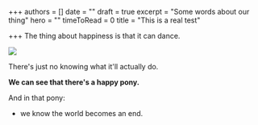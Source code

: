 +++
authors = []
date = ""
draft = true
excerpt = "Some words about our thing"
hero = ""
timeToRead = 0
title = "This is a real test"

+++
The thing about happiness is that it can dance.

![](/images/clipboard-image.png)

There's just no knowing what it'll actually do.

**We can see that there's a happy pony.**

And in that pony:

* we know the world becomes an end.
